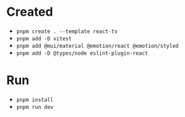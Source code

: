 # Created

- `pnpm create . --template react-ts`
- `pnpm add -D vitest`
- `pnpm add @mui/material @emotion/react @emotion/styled`
- `pnpm add -D @types/node eslint-plugin-react`

# Run

- `pnpm install`
- `pnpm run dev`
